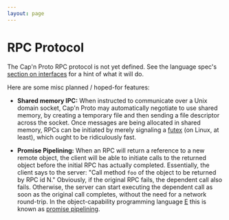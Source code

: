 ```yaml
---
layout: page
---
```


# RPC Protocol

The Cap'n Proto RPC protocol is not yet defined.  See the language spec's
[section on interfaces](language.html#interfaces) for a hint of what it will do.

Here are some misc planned / hoped-for features:

* **Shared memory IPC:**  When instructed to communicate over a Unix domain socket, Cap'n Proto may
  automatically negotiate to use shared memory, by creating a temporary file and then sending a
  file descriptor across the socket.  Once messages are being allocated in shared memory, RPCs
  can be initiated by merely signaling a [futex](http://man7.org/linux/man-pages/man2/futex.2.html)
  (on Linux, at least), which ought to be ridiculously fast.

* **Promise Pipelining:**  When an RPC will return a reference to a new remote object, the client
  will be able to initiate calls to the returned object before the initial RPC has actually
  completed.  Essentially, the client says to the server: "Call method `foo` of the object to be
  returned by RPC id N."  Obviously, if the original RPC fails, the dependent call also fails.
  Otherwise, the server can start executing the dependent call as soon as the original call
  completes, without the need for a network round-trip.  In the object-capability programming
  language <a href="http://en.wikipedia.org/wiki/E_(programming_language)">E</a> this is known as
  [promise pipelining](http://en.wikipedia.org/wiki/Futures_and_promises#Promise_pipelining).
